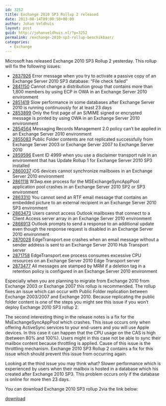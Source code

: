 ```yaml
---
id: 3252
title: Exchange 2010 SP3 Rollup 2 released
date: 2013-08-14T09:00:50+00:00
author: Johan Veldhuis
layout: post
guid: http://johanveldhuis.nl/?p=3252
permalink: /exchange-2010-sp3-rollup-beschikbaar/
categories:
  - Exchange
---
```

Microsoft has released Exchange 2010 SP3 Rollup 2 yesterday. This rollup will fix the following issues:

  * <div>
      <a href="http://support.microsoft.com/kb/2837926">2837926</a> Error message when you try to activate a passive copy of an Exchange Server 2010 SP3 database: &#8220;File check failed&#8221;
    </div>

  * <div>
      <a href="http://support.microsoft.com/kb/2841150">2841150</a> Cannot change a distribution group that contains more than 1,800 members by using ECP in OWA in an Exchange Server 2010 environment
    </div>

  * <div>
      <a href="http://support.microsoft.com/kb/2851419">2851419</a> Slow performance in some databases after Exchange Server 2010 is running continuously for at least 23 days
    </div>

  * <div>
      <a href="http://support.microsoft.com/kb/2853899">2853899</a> Only the first page of an S/MIME signed or encrypted message is printed by using OWA in an Exchange Server 2010 environment
    </div>

  * <div>
      <a href="http://support.microsoft.com/kb/2854564">2854564</a> Messaging Records Management 2.0 policy can&#8217;t be applied in an Exchange Server 2010 environment
    </div>

  * <div>
      <a href="http://support.microsoft.com/kb/2855083">2855083</a> Public Folder contents are not replicated successfully from Exchange Server 2003 or Exchange Server 2007 to Exchange Server 2010
    </div>

  * <div>
      <a href="http://support.microsoft.com/kb/2859596">2859596</a> Event ID 4999 when you use a disclaimer transport rule in an environment that has Update Rollup 1 for Exchange Server 2010 SP3 installed
    </div>

  * <div>
      <a href="http://support.microsoft.com/kb/2860037">2860037</a> iOS devices cannot synchronize mailboxes in an Exchange Server 2010 environment
    </div>

  * <div>
      <a href="http://support.microsoft.com/kb/2861118">2861118</a> W3wp.exe process for the MSExchangeSyncAppPool application pool crashes in an Exchange Server 2010 SP2 or SP3 environment
    </div>

  * <div>
      <a href="http://support.microsoft.com/kb/2863310">2863310</a> You cannot send an RTF email message that contains an embedded picture to an external recipient in an Exchange Server 2010 SP3 environment
    </div>

  * <div>
      <a href="http://support.microsoft.com/kb/2863473">2863473</a> Users cannot access Outlook mailboxes that connect to a Client Access server array in an Exchange Server 2010 environment
    </div>

  * <div>
      <a href="http://support.microsoft.com/kb/2866913">2866913</a> Outlook prompts to send a response to an additional update even though the response request is disabled in an Exchange Server 2010 environment
    </div>

  * <div>
      <a href="http://support.microsoft.com/kb/2870028">2870028</a> EdgeTransport.exe crashes when an email message without a sender address is sent to an Exchange Server 2010 Hub Transport server
    </div>

  * <div>
      <a href="http://support.microsoft.com/kb/2871758">2871758</a> EdgeTransport.exe process consumes excessive CPU resources on an Exchange Server 2010 Edge Transport server
    </div>

  * <div>
      <a href="http://support.microsoft.com/kb/2873477">2873477</a> All messages are stamped by MRM if a deletion tag in a retention policy is configured in an Exchange Server 2010 environment
    </div>

Especially when you are planning to migrate from Exchange 2010 from Exchange 2003 or Exchange 2007 this rollup is recommended. The rollup fixes an issue which can occur with Public Folder replication between Exchange 2003/2007 and Exchange 2010. Because replicating the public folder content is one of the steps you might see this issue if you won&#8217;t deploy Exchange 2010 SP3 rollup 2.

The second interesting thing in the release notes is a fix for the MsExchangeSyncAppPool which crashes. This issue occurs only when offering ActiveSync services to your end-users and you will use Apple devices. In this case it can happen that the CPU usage on the CAS is high (between 80% and 100%). Users might in this case not be able to sync their mailbox content because throttling is applied. Cause of this issue is the throttling mechanism. Exchange 2010 SP3 Rollup 2 contains a fix for this issue which should prevent this issue from occurring again.

Looking at the third issue you may think what? Slower performance which is experienced by users when their mailbox is hosted in a database which his created after Exchange 2010 SP3. This problem occurs only if the database is online for more then 23 days.

You can download Exchange 2010 SP3 rollup 2via the link below:

[download](http://www.microsoft.com/en-us/download/details.aspx?id=39835 "Exchange 2010 SP3 Rollup 2 download")